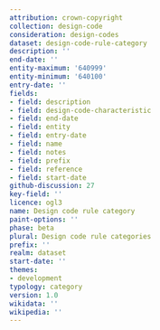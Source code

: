```yaml
---
attribution: crown-copyright
collection: design-code
consideration: design-codes
dataset: design-code-rule-category
description: ''
end-date: ''
entity-maximum: '640999'
entity-minimum: '640100'
entry-date: ''
fields:
- field: description
- field: design-code-characteristic
- field: end-date
- field: entity
- field: entry-date
- field: name
- field: notes
- field: prefix
- field: reference
- field: start-date
github-discussion: 27
key-field: ''
licence: ogl3
name: Design code rule category
paint-options: ''
phase: beta
plural: Design code rule categories
prefix: ''
realm: dataset
start-date: ''
themes:
- development
typology: category
version: 1.0
wikidata: ''
wikipedia: ''
---
```

